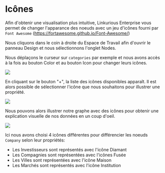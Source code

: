 # Icônes

Afin d'obtenir une visualisation plus intuitive, Linkurious Enterprise vous permet de changer l'apparance des noeuds avec un jeu d'icônes fourni par ```Font Awesome``` (https://fortawesome.github.io/Font-Awesome/)

Nous cliquons dans le coin à droite du Espace de Travail afin d'ouvrir le panneau Design et nous sélectionnons l'onglet Nodes.

Nous déplaçons le curseur sur ```categories``` par exemple et nous avons accès à la fois au bouton Color et au bouton Icon pour changer leurs icônes.

![](https://github.com/Linkurious/linkurious-enterprise-manual/raw/master/en/style/StartIcons.png)

En cliquant sur le bouton "+", la liste des icônes disponibles apparaît. Il est alors possible de sélectionner l'icône que nous souhaitons pour illustrer une propriété. 

![](https://github.com/Linkurious/linkurious-enterprise-manual/raw/master/en/style/LesIcones.png)

Nous pouvons alors illustrer notre graphe avec des icônes pour obtenir une explication visuelle de nos données en un coup d'oeil.

![](https://github.com/Linkurious/linkurious-enterprise-manual/raw/master/en/style/End.png)

Ici nous avons choisi 4 icônes différentes pour différencier les noeuds ```Company``` selon leur propriétés:
- Les Investisseurs sont représentés avec l'icône Diamant
- Les Compagnies sont représentées avec l'icônes Fusée
- Les Villes sont représentées avec l'icône Maison
- Les Marchés sont représentés avec l'icône Institution